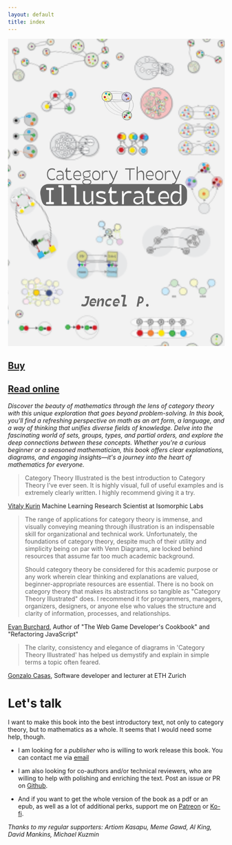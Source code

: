 ```yaml
---
layout: default
title: index
---
```


[![cover](cover_print.svg)](00_about)

[Buy](https://ko-fi.com/s/ee517b2d98)
--

[Read online](00_about)
--

_Discover the beauty of mathematics through the lens of category theory with this unique exploration that goes beyond problem-solving. In this book, you'll find a refreshing perspective on math as an art form, a language, and a way of thinking that unifies diverse fields of knowledge. Delve into the fascinating world of sets, groups, types, and partial orders, and explore the deep connections between these concepts. Whether you're a curious beginner or a seasoned mathematician, this book offers clear explanations, diagrams, and engaging insights—it's a journey into the heart of mathematics for everyone._

> Category Theory Illustrated is the best introduction to Category Theory I’ve ever seen. It is highly visual, full of useful examples and is extremely clearly written. I highly recommend giving it a try.

[Vitaly Kurin](https://twitter.com/y0b1byte) Machine Learning Research Scientist at Isomorphic Labs

> The range of applications for category theory is immense, and visually conveying meaning through illustration is an indispensable skill for organizational and technical work. Unfortunately, the foundations of category theory, despite much of their utility and simplicity being on par with Venn Diagrams, are locked behind resources that assume far too much academic background.
>
>Should category theory be considered for this academic purpose or any work wherein clear thinking and explanations are valued, beginner-appropriate resources are essential. There is no book on category theory that makes its abstractions so tangible as "Category Theory Illustrated" does. I recommend it for programmers, managers, organizers, designers, or anyone else who values the structure and clarity of information, processes, and relationships.

[Evan Burchard](https://www.oreilly.com/pub/au/7124), Author of "The Web Game Developer's Cookbook" and "Refactoring JavaScript"


> The clarity, consistency and elegance of diagrams in 'Category Theory Illustrated' has helped us demystify and explain in simple terms a topic often feared.

[Gonzalo Casas](https://gnz.io/), Software developer and lecturer at ETH Zurich

Let's talk
===

I want to make this book into the best introductory text, not only to category theory, but to mathematics as a whole. It seems that I would need some help, though.

- I am looking for a *publisher* who is willing to work release this book. You can contact me via [email](mailto:marinovboris@protonmail.com)

- I am also looking for co-authors and/or technical reviewers, who are willing to help with polishing and enriching the text. Post an issue or PR on [Github](https://github.com/abuseofnotation/category-theory-illustrated). 

- And if you want to get the whole version of the book as a pdf or an epub, as well as a lot of additional perks, support me on [Patreon](https://patreon.com/abuseofnotation) or [Ko-fi](https://ko-fi.com/abuseofnotation).

_Thanks to my regular supporters: Artiom Kasapu, Meme Gawd, Al King, David Mankins, Michael Kuzmin_
